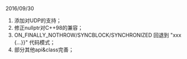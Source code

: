 2016/09/30  
1. 添加对UDP的支持；  
2. 修正nullptr对C++98的兼容；  
3. ON_FINALLY_NOTHROW/SYNCBLOCK/SYNCHRONIZED 回退到 "xxx {...}}" 代码模式；  
4. 部分其他api&class完善；